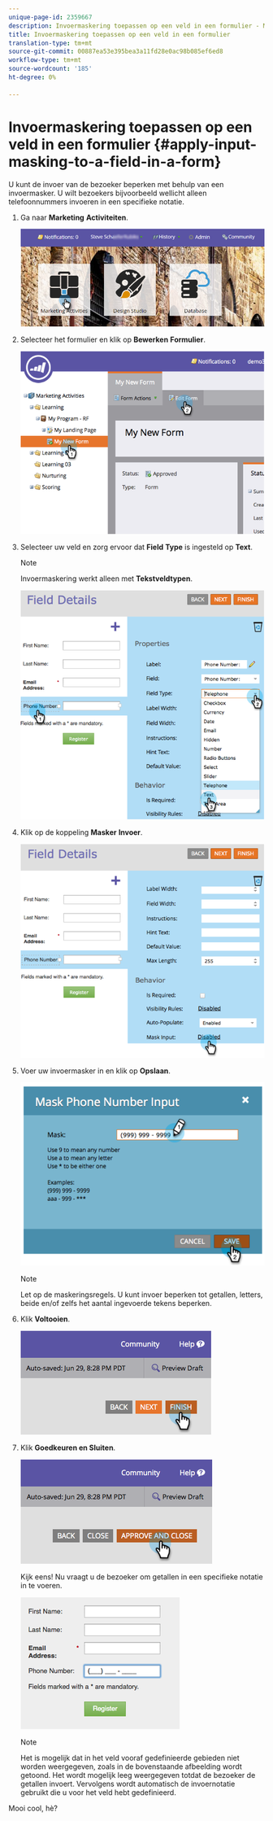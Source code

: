 ```yaml
---
unique-page-id: 2359667
description: Invoermaskering toepassen op een veld in een formulier - Marketo Docs - Productdocumentatie
title: Invoermaskering toepassen op een veld in een formulier
translation-type: tm+mt
source-git-commit: 00887ea53e395bea3a11fd28e0ac98b085ef6ed8
workflow-type: tm+mt
source-wordcount: '185'
ht-degree: 0%

---
```



# Invoermaskering toepassen op een veld in een formulier {#apply-input-masking-to-a-field-in-a-form}

U kunt de invoer van de bezoeker beperken met behulp van een invoermasker. U wilt bezoekers bijvoorbeeld wellicht alleen telefoonnummers invoeren in een specifieke notatie.

1. Ga naar **Marketing** **Activiteiten**.

   ![](assets/login-marketing-activities-4.png)

1. Selecteer het formulier en klik op **Bewerken** **Formulier**.

   ![](assets/image2014-9-15-13-3a40-3a44.png)

1. Selecteer uw veld en zorg ervoor dat **Field** **Type** is ingesteld op **Text**.

   >[!NOTE]
   >
   >Invoermaskering werkt alleen met **Tekstveldtypen**.

   ![](assets/image2014-9-15-13-3a40-3a53.png)

1. Klik op de koppeling **Masker** **Invoer**.

   ![](assets/image2014-9-15-13-3a41-3a3.png)

1. Voer uw invoermasker in en klik op **Opslaan**.

   ![](assets/image2014-9-15-13-3a41-3a14.png)

   >[!NOTE]
   >
   >Let op de maskeringsregels. U kunt invoer beperken tot getallen, letters, beide en/of zelfs het aantal ingevoerde tekens beperken.

1. Klik **Voltooien**.

   ![](assets/image2014-9-15-13-3a41-3a22.png)

1. Klik **Goedkeuren en Sluiten**.

   ![](assets/image2014-9-15-13-3a41-3a28.png)

   Kijk eens! Nu vraagt u de bezoeker om getallen in een specifieke notatie in te voeren.

   ![](assets/image2014-9-15-13-3a41-3a39.png)

   >[!NOTE]
   >
   >Het is mogelijk dat in het veld vooraf gedefinieerde gebieden niet worden weergegeven, zoals in de bovenstaande afbeelding wordt getoond. Het wordt mogelijk leeg weergegeven totdat de bezoeker de getallen invoert. Vervolgens wordt automatisch de invoernotatie gebruikt die u voor het veld hebt gedefinieerd.

Mooi cool, hè?
